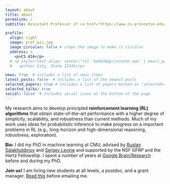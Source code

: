```yaml
---
layout: about
title: about
permalink: /
subtitle: Assistant Professor of <a href="https://www.cs.princeton.edu/">Computer Science</a> at <a href="https://www.princeton.edu/">Princeton University</a>.

profile:
  align: right
  image: prof_pic.jpg
  image_circular: false # crops the image to make it circular
  address: >
    <p>CS 416</p>
  # <p style="text-align: center;">{{ 'be9636@princeton.edu' | email_protect }}</p>
  #   <p>Your City, State 12345</p>

news: true  # includes a list of news items
latest_posts: false  # includes a list of the newest posts
selected_papers: true # includes a list of papers marked as "selected={true}"
selected_talks: true
social: false  # includes social icons at the bottom of the page
---
```


My research aims to develop principled <b>reinforcement learning (RL) algorithms</b> that obtain
state-of-the-art performance with a higher degree of simplicity, scalability, and robustness than current
methods. Much of my work uses ideas for probabilistic inference to make progress on a important problems in RL (e.g., long-horizon and high-dimensional reasoning, robustness, exploration).

**Bio:** I did my PhD in machine learning at CMU, advised by [Ruslan Salakhutdinov](http://www.cs.cmu.edu/~rsalakhu/) and [Sergey Levine](https://people.eecs.berkeley.edu/~svlevine/) and supported by the NSF GFRP and the Hertz Fellowship. I spent a number of years at [Google Brain/Research](https://research.google/) before and during my PhD.

**Join us!** I am hiring new students at all levels, a postdoc, and a grant manager. [Read this](./hiring) before emailing me.
